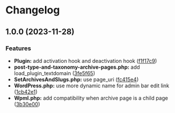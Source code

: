 # Changelog

## 1.0.0 (2023-11-28)


### Features

* **Plugin:** add activation hook and deactivation hook ([f1f17c9](https://github.com/timohubois/post-type-and-taxonomy-archive-pages/commit/f1f17c9072fcb11dae5e2fa68587ce4bf1ff419b))
* **post-type-and-taxonomy-archive-pages.php:** add load_plugin_textdomain ([3fe5f65](https://github.com/timohubois/post-type-and-taxonomy-archive-pages/commit/3fe5f65c3a013bc2cda2740e95277a228af63691))
* **SetArchivesAndSlugs.php:** use page_uri ([fc415e4](https://github.com/timohubois/post-type-and-taxonomy-archive-pages/commit/fc415e4972b1210b77479a847a6cfd06fb253bec))
* **WordPress.php:** use more dynamic name for admin bar edit link ([1cb42e1](https://github.com/timohubois/post-type-and-taxonomy-archive-pages/commit/1cb42e1601a6dce0bb3bd7efc8d3383145f3a20b))
* **Wpml.php:** add compatibility when archive page is a child page ([3b30e00](https://github.com/timohubois/post-type-and-taxonomy-archive-pages/commit/3b30e001a280d6626bb5f18bffbb64984a1b35be))
